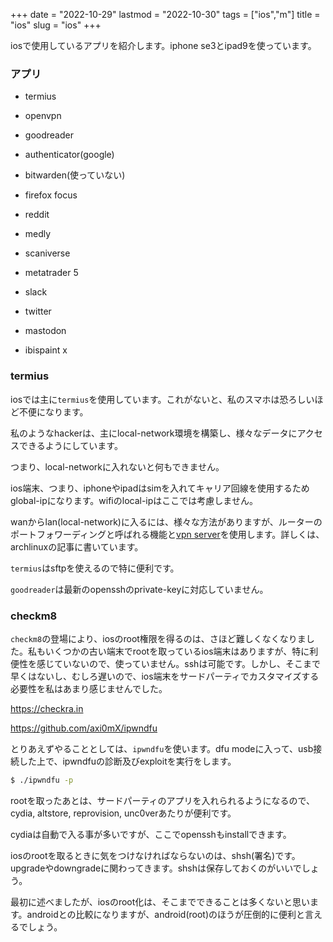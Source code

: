 +++
date = "2022-10-29"
lastmod = "2022-10-30"
tags = ["ios","m"]
title = "ios"
slug = "ios"
+++

iosで使用しているアプリを紹介します。iphone se3とipad9を使っています。

### アプリ

- termius

- openvpn

- goodreader

- authenticator(google)

- bitwarden(使っていない)

- firefox focus

- reddit

- medly

- scaniverse

- metatrader 5

- slack

- twitter

- mastodon

- ibispaint x

### termius

iosでは主に`termius`を使用しています。これがないと、私のスマホは恐ろしいほど不便になります。

私のようなhackerは、主にlocal-network環境を構築し、様々なデータにアクセスできるようにしています。

つまり、local-networkに入れないと何もできません。

ios端末、つまり、iphoneやipadはsimを入れてキャリア回線を使用するためglobal-ipになります。wifiのlocal-ipはここでは考慮しません。

wanからlan(local-network)に入るには、様々な方法がありますが、ルーターのポートフォワーディングと呼ばれる機能と[vpn server](https://syui.cf/m/post/arch/)を使用します。詳しくは、archlinuxの記事に書いています。

`termius`はsftpを使えるので特に便利です。

`goodreader`は最新のopensshのprivate-keyに対応していません。

### checkm8

`checkm8`の登場により、iosのroot権限を得るのは、さほど難しくなくなりました。私もいくつかの古い端末でrootを取っているios端末はありますが、特に利便性を感じていないので、使っていません。sshは可能です。しかし、そこまで早くはないし、むしろ遅いので、ios端末をサードパーティでカスタマイズする必要性を私はあまり感じませんでした。

https://checkra.in

https://github.com/axi0mX/ipwndfu

とりあえずやることとしては、`ipwndfu`を使います。dfu modeに入って、usb接続した上で、ipwndfuの診断及びexploitを実行をします。

```sh
$ ./ipwndfu -p
```

rootを取ったあとは、サードパーティのアプリを入れられるようになるので、cydia, altstore, reprovision,  unc0verあたりが便利です。  

cydiaは自動で入る事が多いですが、ここでopensshもinstallできます。

iosのrootを取るときに気をつけなければならないのは、shsh(署名)です。upgradeやdowngradeに関わってきます。shshは保存しておくのがいいでしょう。

最初に述べましたが、iosのroot化は、そこまでできることは多くないと思います。androidとの比較になりますが、android(root)のほうが圧倒的に便利と言えるでしょう。

